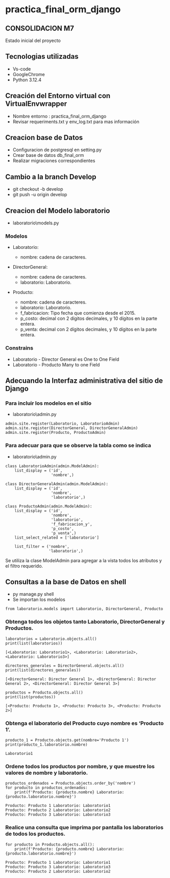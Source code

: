 # practica_final_orm_django

## CONSOLIDACION M7

Estado inicial del proyecto

## Tecnologias utilizadas

- Vs-code
- GoogleChrome
- Python 3.12.4

## Creación del Entorno virtual con VirtualEnvwrapper

- Nombre entorno : practica_final_orm_django
- Revisar requeriments.txt y env_log.txt para mas información

## Creacion base de Datos

- Configuracion de postgresql en setting.py
- Crear base de datos db_final_orm
- Realizar migraciones correspondientes

## Cambio a la branch Develop

- git checkout -b develop
- git push -u origin develop

## Creacion del Modelo laboratorio

- laboratorio\models.py
### Modelos

- Laboratorio:
    - nombre: cadena de caracteres. 

- DirectorGeneral:
    - nombre: cadena de caracteres.
    - laboratorio: Laboratorio.

- Producto:
    - nombre: cadena de caracteres.
    - laboratorio: Laboratorio.
    - f_fabricacion: Tipo fecha que comienza desde el 2015.
    - p_costo: decimal con 2 dígitos decimales, y 10 dígitos en la parte entera.
    - p_venta: decimal con 2 dígitos decimales, y 10 dígitos en la parte entera.

### Constrains

- Laboratorio - Director General es One to One Field
- Laboratorio - Producto Many to one Field

## Adecuando la Interfaz administrativa del sitio de Django

### Para incluir los modelos en el sitio

- laboratorio\admin.py
```{pythopn}
admin.site.register(Laboratorio, LaboratorioAdmin)
admin.site.register(DirectorGeneral, DirectorGeneralAdmin)
admin.site.register(Producto, ProductoAdmin)
```

### Para adecuar para que se observe la tabla como se indica

- laboratorio\admin.py
```{python}
class LaboratorioAdmin(admin.ModelAdmin):
    list_display = ('id',
                    'nombre',)

class DirectorGeneralAdmin(admin.ModelAdmin):
    list_display = ('id',
                    'nombre',
                    'laboratorio',)
    
class ProductoAdmin(admin.ModelAdmin):
    list_display = ('id',
                    'nombre',
                    'laboratorio',
                    'f_fabricacion_y',
                    'p_costo',
                    'p_venta',)
    list_select_related = ['laboratorio']

    list_filter = ('nombre',
                   'laboratorio',)
```
Se utiliza la clase ModelAdmin para agregar a la vista todos los atributos y el filtro requerido.

## Consultas a la base de Datos en shell

- py manage.py shell
- Se importan los modelos
```{python}
from laboratorio.models import Laboratorio, DirectorGeneral, Producto
```

### Obtenga todos los objetos tanto Laboratorio, DirectorGeneral y Productos.

```{python}
laboratorios = Laboratorio.objects.all()
print(list(laboratorios))

[<Laboratorio: Laboratorio1>, <Laboratorio: Laboratorio2>, <Laboratorio: Laboratorio3>]

directores_generales = DirectorGeneral.objects.all()
print(list(directores_generales))

[<DirectorGeneral: Director General 1>, <DirectorGeneral: Director General 2>, <DirectorGeneral: Director General 3>]

productos = Producto.objects.all()
print(list(productos))

[<Producto: Producto 1>, <Producto: Producto 3>, <Producto: Producto 2>]
```

### Obtenga el laboratorio del Producto cuyo nombre es ‘Producto 1’.

```{python}
producto_1 = Producto.objects.get(nombre='Producto 1')
print(producto_1.laboratorio.nombre)

Laboratorio1
```

### Ordene  todos  los  productos  por  nombre,  y  que  muestre  los  valores  de  nombre  y laboratorio.

```{python}
productos_ordenados = Producto.objects.order_by('nombre')
for producto in productos_ordenados:
    print(f'Producto: {producto.nombre} Laboratorio: {producto.laboratorio.nombre}')

Producto: Producto 1 Laboratorio: Laboratorio1
Producto: Producto 2 Laboratorio: Laboratorio2
Producto: Producto 3 Laboratorio: Laboratorio3
```

### Realice una consulta que imprima por pantalla los laboratorios de todos los productos.

```{python}
for producto in Producto.objects.all():
    print(f'Producto: {producto.nombre} Laboratorio: {producto.laboratorio.nombre}')

Producto: Producto 1 Laboratorio: Laboratorio1
Producto: Producto 3 Laboratorio: Laboratorio3
Producto: Producto 2 Laboratorio: Laboratorio2
```

